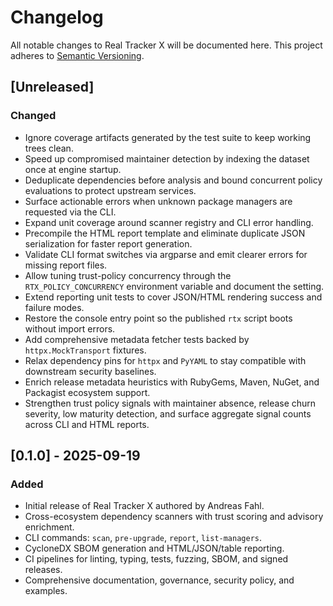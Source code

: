 # Changelog

All notable changes to Real Tracker X will be documented here. This project adheres to [Semantic Versioning](https://semver.org/).

## [Unreleased]
### Changed
- Ignore coverage artifacts generated by the test suite to keep working trees clean.
- Speed up compromised maintainer detection by indexing the dataset once at engine startup.
- Deduplicate dependencies before analysis and bound concurrent policy evaluations to protect upstream services.
- Surface actionable errors when unknown package managers are requested via the CLI.
- Expand unit coverage around scanner registry and CLI error handling.
- Precompile the HTML report template and eliminate duplicate JSON serialization for faster report generation.
- Validate CLI format switches via argparse and emit clearer errors for missing report files.
- Allow tuning trust-policy concurrency through the `RTX_POLICY_CONCURRENCY` environment variable and document the setting.
- Extend reporting unit tests to cover JSON/HTML rendering success and failure modes.
- Restore the console entry point so the published `rtx` script boots without import errors.
- Add comprehensive metadata fetcher tests backed by `httpx.MockTransport` fixtures.
- Relax dependency pins for `httpx` and `PyYAML` to stay compatible with downstream security baselines.
- Enrich release metadata heuristics with RubyGems, Maven, NuGet, and Packagist ecosystem support.
- Strengthen trust policy signals with maintainer absence, release churn severity, low maturity detection, and surface aggregate signal counts across CLI and HTML reports.

## [0.1.0] - 2025-09-19
### Added
- Initial release of Real Tracker X authored by Andreas Fahl.
- Cross-ecosystem dependency scanners with trust scoring and advisory enrichment.
- CLI commands: `scan`, `pre-upgrade`, `report`, `list-managers`.
- CycloneDX SBOM generation and HTML/JSON/table reporting.
- CI pipelines for linting, typing, tests, fuzzing, SBOM, and signed releases.
- Comprehensive documentation, governance, security policy, and examples.
